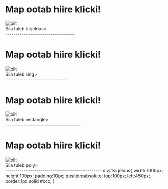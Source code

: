 <!DOCTYPE html>
<html lang="en">
<head>
    <meta charset="UTF-8">
    <title>Map are elemendid HTML</title>
  <link rel="stylesheet" href="mapstyle.css">
</head>
<body>
<h1>Map ootab hiire klicki!</h1>
<img src="mapPilt.png" alt="pilt" usemap="#pilt">
<map name="pilt">
<!-----circle coords=x,y,R-->
<area shape="circle" coords="354,90,60" href="ring.html" alt="ring">
  <!--rectangle-->
  <area shape="rect" coords="107,141,271,251" href="rectangle.html" alt="rectangle">
  <!--poly-->
  <area shape="poly" coords="114,162, 191,63,266,164" href="poly.html" alt="poly">
</map>
<div id="Kirjeldus">Siia tuleb kirjeldus></div>
</body>
</html>
----------------------------------
<!DOCTYPE html>
<html lang="en">
<head>
    <meta charset="UTF-8">
    <title>Map are elemendid HTML</title>
    <link rel="stylesheet" href="mapstyle.css">
</head>
<body>
<h1>Map ootab hiire klicki!</h1>
<img src="mapPilt.png" alt="pilt" usemap="#pilt">
<map name="pilt">
<!-----circle coords=x,y,R-->
<area shape="circle" coords="354,90,60" href="ring.html" alt="ring">
  <!--rectangle-->
  <area shape="rectangle" coords="107,141,271,251" href="rectangle.html" alt="rectangle">
  <!--poly-->
  <area shape="poly" coords="114,162, 191,63,266,164" href="poly.html" alt="poly">
</map>
<div id="Kirjeldus">Siia tuleb ring></div>
</body>
</html>
------------------------------
<!DOCTYPE html>
<html lang="en">
<head>
    <meta charset="UTF-8">
    <title>Map are elemendid HTML</title>
    <link rel="stylesheet" href="mapstyle.css">
</head>
<body>
<h1>Map ootab hiire klicki!</h1>
<img src="mapPilt.png" alt="pilt" usemap="#pilt">
<map name="pilt">
<!-----circle coords=x,y,R-->
<area shape="circle" coords="354,90,60" href="ring.html" alt="ring">
  <!--rectangle-->
  <area shape="rectangle" coords="107,141,271,251" href="rectangle.html" alt="rectangle">
  <!--poly-->
  <area shape="poly" coords="114,162, 191,63,266,164" href="poly.html" alt="poly">
</map>
<div id="Kirjeldus">Siia tuleb rectangle></div>
</body>
</html>
-------------------------------------
<!DOCTYPE html>
<html lang="en">
<head>
    <meta charset="UTF-8">
    <title>Map are elemendid HTML</title>
    <link rel="stylesheet" href="mapstyle.css">
</head>
<body>
<h1>Map ootab hiire klicki!</h1>
<img src="mapPilt.png" alt="pilt" usemap="#pilt">
<map name="pilt">
<!-----circle coords=x,y,R-->
<area shape="circle" coords="354,90,60" href="ring.html" alt="ring">
  <!--rectangle-->
  <area shape="rectangle" coords="107,141,271,251" href="rectangle.html" alt="rectangle">
  <!--poly-->
  <area shape="poly" coords="114,162, 191,63,266,164" href="poly.html" alt="poly">
</map>
<div id="Kirjeldus">Siia tuleb poly></div>
</body>
</html>
-----------------------------------------------
div#Kirjeldus{
    width:1000px;
    height:100px;
    padding:10px;
   position:absolute;
    top:100px;
    left:450px;
    border:1px solid #ccc;
}
